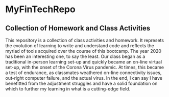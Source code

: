 # MyFinTechRepo

## Collection of Homework and Class Activities 

This repository is a collection of class activities and homework.  It represets the evolution of learning to write and 
understand code and reflects the myriad of tools acquired over the course of this bootcamp.  The year 2020 has been an 
interesting one, to say the least.  Our class began as a traditional in-person learning set-up and quickly became an on-line 
virtual set-up, with the onset of the Corona Virus pandemic.  At times, this became a test of endurance, as classmates weathered 
on-line connectivity issues, out-right computer failure, and the actual virus.  In the end, I can say I have benefitted 
from the adjustment struggles and have a solid foundation on which to further my learning in what is a cutting-edge field.
